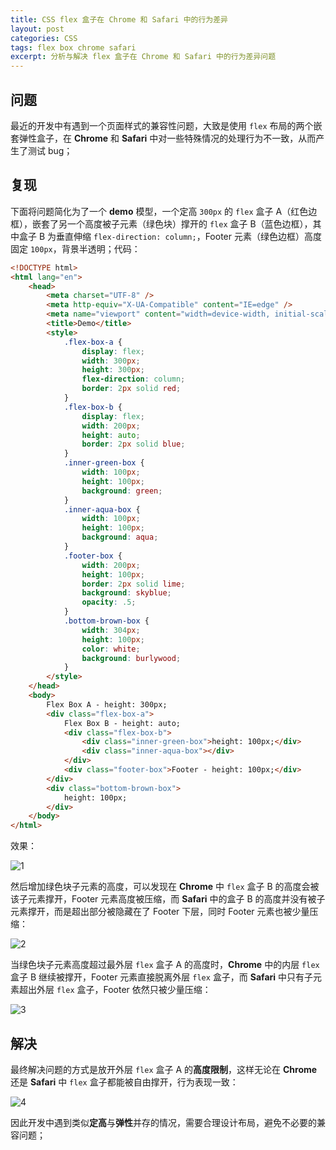 ```yaml
---
title: CSS flex 盒子在 Chrome 和 Safari 中的行为差异
layout: post
categories: CSS
tags: flex box chrome safari
excerpt: 分析与解决 flex 盒子在 Chrome 和 Safari 中的行为差异问题
---
```

## 问题

最近的开发中有遇到一个页面样式的兼容性问题，大致是使用 `flex` 布局的两个嵌套弹性盒子，在 **Chrome** 和 **Safari** 中对一些特殊情况的处理行为不一致，从而产生了测试 bug；

## 复现

下面将问题简化为了一个 **demo** 模型，一个定高 `300px` 的 `flex` 盒子 A（红色边框），嵌套了另一个高度被子元素（绿色块）撑开的 `flex` 盒子 B（蓝色边框），其中盒子 B 为垂直伸缩 `flex-direction: column;`，Footer 元素（绿色边框）高度固定 `100px`，背景半透明；代码：
```html
<!DOCTYPE html>
<html lang="en">
    <head>
        <meta charset="UTF-8" />
        <meta http-equiv="X-UA-Compatible" content="IE=edge" />
        <meta name="viewport" content="width=device-width, initial-scale=1.0" />
        <title>Demo</title>
        <style>
            .flex-box-a {
                display: flex;
                width: 300px;
                height: 300px;
                flex-direction: column;
                border: 2px solid red;
            }
            .flex-box-b {
                display: flex;
                width: 200px;
                height: auto;
                border: 2px solid blue;
            }
            .inner-green-box {
                width: 100px;
                height: 100px;
                background: green;
            }
            .inner-aqua-box {
                width: 100px;
                height: 100px;
                background: aqua;
            }
            .footer-box {
                width: 200px;
                height: 100px;
                border: 2px solid lime;
                background: skyblue;
                opacity: .5;
            }
            .bottom-brown-box {
                width: 304px;
                height: 100px;
                color: white;
                background: burlywood;
            }
        </style>
    </head>
    <body>
        Flex Box A - height: 300px;
        <div class="flex-box-a">
            Flex Box B - height: auto;
            <div class="flex-box-b">
                <div class="inner-green-box">height: 100px;</div>
                <div class="inner-aqua-box"></div>
            </div>
            <div class="footer-box">Footer - height: 100px;</div>
        </div>
        <div class="bottom-brown-box">
            height: 100px;
        </div>
    </body>
</html>
```

效果：

![1](https://img-blog.csdnimg.cn/20210705143709768.jpg?x-oss-process=image/watermark,type_ZmFuZ3poZW5naGVpdGk,shadow_10,text_aHR0cHM6Ly9ibG9nLmNzZG4ubmV0L0tOSUdIX1lVTg==,size_16,color_FFFFFF,t_70#pic_center)

然后增加绿色块子元素的高度，可以发现在 **Chrome** 中 `flex` 盒子 B 的高度会被该子元素撑开，Footer 元素高度被压缩，而 **Safari** 中的盒子 B 的高度并没有被子元素撑开，而是超出部分被隐藏在了 Footer 下层，同时 Footer 元素也被少量压缩：

![2](https://img-blog.csdnimg.cn/20210705143709805.jpg?x-oss-process=image/watermark,type_ZmFuZ3poZW5naGVpdGk,shadow_10,text_aHR0cHM6Ly9ibG9nLmNzZG4ubmV0L0tOSUdIX1lVTg==,size_16,color_FFFFFF,t_70#pic_center)

当绿色块子元素高度超过最外层 `flex` 盒子 A 的高度时，**Chrome** 中的内层 `flex` 盒子 B 继续被撑开，Footer 元素直接脱离外层 `flex` 盒子，而 **Safari** 中只有子元素超出外层 `flex` 盒子，Footer 依然只被少量压缩：

![3](https://img-blog.csdnimg.cn/20210705143709771.jpg?x-oss-process=image/watermark,type_ZmFuZ3poZW5naGVpdGk,shadow_10,text_aHR0cHM6Ly9ibG9nLmNzZG4ubmV0L0tOSUdIX1lVTg==,size_16,color_FFFFFF,t_70#pic_center)

## 解决

最终解决问题的方式是放开外层 `flex` 盒子 A 的**高度限制**，这样无论在 **Chrome** 还是 **Safari** 中 `flex` 盒子都能被自由撑开，行为表现一致：

![4](https://img-blog.csdnimg.cn/20210705143709810.jpg?x-oss-process=image/watermark,type_ZmFuZ3poZW5naGVpdGk,shadow_10,text_aHR0cHM6Ly9ibG9nLmNzZG4ubmV0L0tOSUdIX1lVTg==,size_16,color_FFFFFF,t_70#pic_center)

因此开发中遇到类似**定高**与**弹性**并存的情况，需要合理设计布局，避免不必要的兼容问题；
